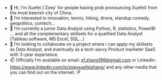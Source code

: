 - 👋 Hi, I’m Xuefei ('Zoey' for people having prob pronouncing Xuefei) from the most beerish city of China. 
- 👀 I’m interested in innovation, tennis, hiking, drone, standup comedy, geopolitics, contech...
- 🌱 I’m currently a junior Data Analyst using Python, R, statistics, PowerBI ... and all the complementary skillsets for a qualified Data Analyst (Tableau software, MS Excel, SQL...)
- 💞️ I’m looking to collaborate on a project where i can apply my skillsets as Data Analyst, and eventually as a tech-savvy Product marketer SaaS with 3-year experience. 
- 📫 Officially I'm available on email: xf.zhang199@gmail.com or Linkedin: https://www.linkedin.com/in/zoeyxuefeizhang/ and any other media that you can find out on the internet. :P 
